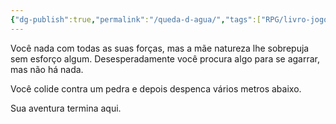```yaml
---
{"dg-publish":true,"permalink":"/queda-d-agua/","tags":["RPG/livro-jogo/Draegeni/story-points"],"created":"2024-12-23T14:57:36.570-05:00","updated":"2024-12-23T14:59:13.653-05:00"}
---
```



Você nada com todas as suas forças, mas a mãe natureza lhe sobrepuja sem esforço algum. Desesperadamente você procura algo para se agarrar, mas não há nada.

Você colide contra um pedra e depois despenca vários metros abaixo.

Sua aventura termina aqui.
